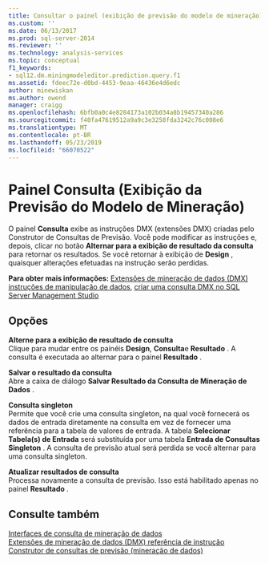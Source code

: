 ```yaml
---
title: Consultar o painel (exibição de previsão do modelo de mineração) | Microsoft Docs
ms.custom: ''
ms.date: 06/13/2017
ms.prod: sql-server-2014
ms.reviewer: ''
ms.technology: analysis-services
ms.topic: conceptual
f1_keywords:
- sql12.dm.miningmodeleditor.prediction.query.f1
ms.assetid: fdeec72e-d0bd-4453-9eaa-46436e4d6edc
author: minewiskan
ms.author: owend
manager: craigg
ms.openlocfilehash: 6bfb0a0c4e8284173a102b034a8b19457340a286
ms.sourcegitcommit: f40fa47619512a9a9c3e3258fda3242c76c008e6
ms.translationtype: MT
ms.contentlocale: pt-BR
ms.lasthandoff: 05/23/2019
ms.locfileid: "66070522"
---
```

# <a name="query-pane-mining-model-prediction-view"></a>Painel Consulta (Exibição da Previsão do Modelo de Mineração)
  O painel **Consulta** exibe as instruções DMX (extensões DMX) criadas pelo Construtor de Consultas de Previsão. Você pode modificar as instruções e, depois, clicar no botão **Alternar para a exibição de resultado da consulta** para retornar os resultados. Se você retornar à exibição de **Design** , quaisquer alterações efetuadas na instrução serão perdidas.  
  
 **Para obter mais informações:** [Extensões de mineração de dados &#40;DMX&#41; instruções de manipulação de dados](/sql/dmx/dmx-statements-data-manipulation), [criar uma consulta DMX no SQL Server Management Studio](data-mining/create-a-dmx-query-in-sql-server-management-studio.md)  
  
## <a name="options"></a>Opções  
 **Alterne para a exibição de resultado de consulta**  
 Clique para mudar entre os painéis **Design**, **Consulta**e **Resultado** . A consulta é executada ao alternar para o painel **Resultado** .  
  
 **Salvar o resultado da consulta**  
 Abre a caixa de diálogo **Salvar Resultado da Consulta de Mineração de Dados** .  
  
 **Consulta singleton**  
 Permite que você crie uma consulta singleton, na qual você fornecerá os dados de entrada diretamente na consulta em vez de fornecer uma referência para a tabela de valores de entrada. A tabela **Selecionar Tabela(s) de Entrada** será substituída por uma tabela **Entrada de Consultas Singleton** . A consulta de previsão atual será perdida se você alternar para uma consulta singleton.  
  
 **Atualizar resultados de consulta**  
 Processa novamente a consulta de previsão. Isso está habilitado apenas no painel **Resultado** .  
  
## <a name="see-also"></a>Consulte também  
 [Interfaces de consulta de mineração de dados](data-mining/data-mining-query-tools.md)   
 [Extensões de mineração de dados &#40;DMX&#41; referência de instrução](/sql/dmx/data-mining-extensions-dmx-statements)   
 [Construtor de consultas de previsão &#40;mineração de dados&#41;](prediction-query-builder-data-mining.md)  
  
  
